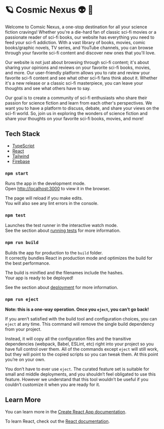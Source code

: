# 🪐 Cosmic Nexus 👽 🤖 

Welcome to Comsic Nexus, a one-stop destination for all your science fiction cravings! Whether you're a die-hard fan of classic sci-fi movies or a passionate reader of sci-fi books, our website has everything you need to feed your sci-fi addiction. With a vast library of books, movies, comic books/graphic novels, TV series, and YouTube channels, you can browse through your favorite sci-fi content and discover new ones that you'll love.

Our website is not just about browsing through sci-fi content; it's about sharing your opinions and reviews on your favorite sci-fi books, movies, and more. Our user-friendly platform allows you to rate and review your favorite sci-fi content and see what other sci-fi fans think about it. Whether it's a new release or a classic sci-fi masterpiece, you can leave your thoughts and see what others have to say.

Our goal is to create a community of sci-fi enthusiasts who share their passion for science fiction and learn from each other's perspectives. We want you to have a platform to discuss, debate, and share your views on the sci-fi world. So, join us in exploring the wonders of science fiction and share your thoughts on your favorite sci-fi books, movies, and more!

## Tech Stack

- [TypeScript](https://www.typescriptlang.org/) 
- [React](https://reactjs.org/) 
- [Tailwind](https://tailwindcss.com/) 
- [Firebase](https://firebase.google.com/)

### `npm start`

Runs the app in the development mode.\
Open [http://localhost:3000](http://localhost:3000) to view it in the browser.

The page will reload if you make edits.\
You will also see any lint errors in the console.

### `npm test`

Launches the test runner in the interactive watch mode.\
See the section about [running tests](https://facebook.github.io/create-react-app/docs/running-tests) for more information.

### `npm run build`

Builds the app for production to the `build` folder.\
It correctly bundles React in production mode and optimizes the build for the best performance.

The build is minified and the filenames include the hashes.\
Your app is ready to be deployed!

See the section about [deployment](https://facebook.github.io/create-react-app/docs/deployment) for more information.

### `npm run eject`

**Note: this is a one-way operation. Once you `eject`, you can’t go back!**

If you aren’t satisfied with the build tool and configuration choices, you can `eject` at any time. This command will remove the single build dependency from your project.

Instead, it will copy all the configuration files and the transitive dependencies (webpack, Babel, ESLint, etc) right into your project so you have full control over them. All of the commands except `eject` will still work, but they will point to the copied scripts so you can tweak them. At this point you’re on your own.

You don’t have to ever use `eject`. The curated feature set is suitable for small and middle deployments, and you shouldn’t feel obligated to use this feature. However we understand that this tool wouldn’t be useful if you couldn’t customize it when you are ready for it.

## Learn More

You can learn more in the [Create React App documentation](https://facebook.github.io/create-react-app/docs/getting-started).

To learn React, check out the [React documentation](https://reactjs.org/).
